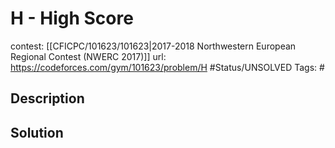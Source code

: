 # H - High Score

contest: [[CFICPC/101623/101623|2017-2018 Northwestern European Regional Contest (NWERC 2017)]]
url: https://codeforces.com/gym/101623/problem/H
#Status/UNSOLVED
Tags: #

## Description

## Solution

